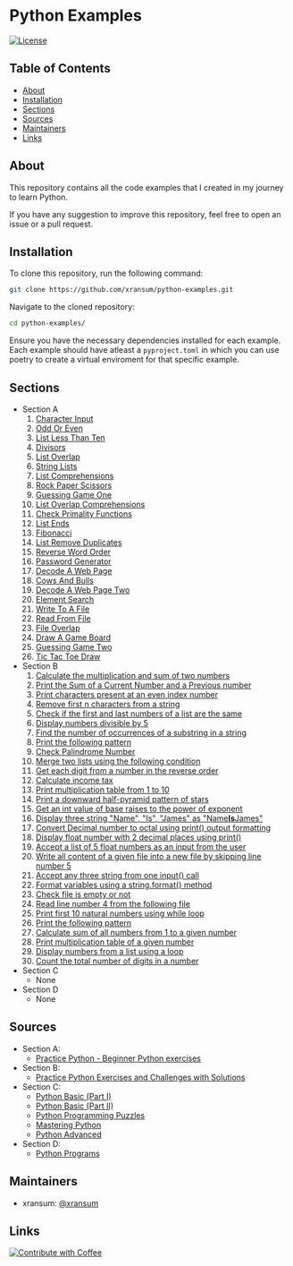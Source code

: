 # Python Examples

[![License](https://img.shields.io/badge/License-MIT-blue.svg)](LICENSE)

<!-- omit in toc -->
## Table of Contents
- [About](#about)
- [Installation](#installation)
- [Sections](#sections)
- [Sources](#sources)
- [Maintainers](#maintainers)
- [Links](#links)

## About

This repository contains all the code examples that I created in my journey to learn Python.

If you have any suggestion to improve this repository, feel free to open an issue or a pull request.

## Installation

To clone this repository, run the following command:

```bash
git clone https://github.com/xransum/python-examples.git
```

Navigate to the cloned repository:

```bash
cd python-examples/
```

Ensure you have the necessary dependencies installed for each example. Each example should have atleast a `pyproject.toml` in which you can use poetry to create a virtual enviroment for that specific example.

## Sections

- Section A
   1. [Character Input](/section_a/01_char_input/main.py)
   2. [Odd Or Even](/section_a/02_odd_even/main.py)
   3. [List Less Than Ten](/section_a/03_list_less_than_10/main.py)
   4. [Divisors](/section_a/04_divisors/main.py)
   5. [List Overlap](/section_a/05_list_overlap/main.py)
   6. [String Lists](/section_a/06_string_lists/main.py)
   7. [List Comprehensions](/section_a/07_list_comprehensions/main.py)
   8. [Rock Paper Scissors](/section_a/08_rock_paper_scissors/main.py)
   9. [Guessing Game One](/section_a/09_guessing_game_one/main.py)
   10. [List Overlap Comprehensions](/section_a/10_list_overlap_comprehensions/main.py)
   11. [Check Primality Functions](/section_a/11_check_primality_functions/main.py)
   12. [List Ends](/section_a/12_list_ends/main.py)
   13. [Fibonacci](/section_a/13_fibonacci/main.py)
   14. [List Remove Duplicates](/section_a/14_list_remove_duplicates/main.py)
   15. [Reverse Word Order](/section_a/15_reverse_word_order/main.py)
   16. [Password Generator](/section_a/16_password_generator/main.py)
   17. [Decode A Web Page](/section_a/17_decode_a_web_page/main.py)
   18. [Cows And Bulls](/section_a/18_cows_and_bulls/main.py)
   19. [Decode A Web Page Two](/section_a/19_decode_a_web_page_two/main.py)
   20. [Element Search](/section_a/20_element_search/main.py)
   21. [Write To A File](/section_a/21_write_to_a_file/main.py)
   22. [Read From File](/section_a/22_read_from_file/main.py)
   23. [File Overlap](/section_a/23_file_overlap/main.py)
   24. [Draw A Game Board](/section_a/24_draw_a_game_board/main.py)
   25. [Guessing Game Two](/section_a/25_guessing_game_two/main.py)
   26. [Tic Tac Toe Draw](/section_a/26_tic_tac_toe_draw/main.py)
- Section B
   1. [Calculate the multiplication and sum of two numbers](/section_b/01_calculate_the_multiplication_and_sum_of_two_numbers/main.py)
   2. [Print the Sum of a Current Number and a Previous number](/section_b/02_print_the_sum_of_a_current_number_and_a_previous_number/main.py)
   3. [Print characters present at an even index number](/section_b/03_print_characters_present_at_an_even_index_number/main.py)
   4. [Remove first n characters from a string](/section_b/04_remove_first_n_characters_from_a_string/main.py)
   5. [Check if the first and last numbers of a list are the same](/section_b/05_check_if_the_first_and_last_numbers_of_a_list_are_the_same/main.py)
   6. [Display numbers divisible by 5](/section_b/06_display_numbers_divisible_by_5/main.py)
   7. [Find the number of occurrences of a substring in a string](/section_b/07_find_the_number_of_occurrences_of_a_substring_in_a_string/main.py)
   8. [Print the following pattern](/section_b/08_print_the_following_pattern/main.py)
   9. [Check Palindrome Number](/section_b/09_check_palindrome_number/main.py)
   10. [Merge two lists using the following condition](/section_b/10_merge_two_lists_using_the_following_condition/main.py)
   11. [Get each digit from a number in the reverse order](/section_b/11_get_each_digit_from_a_number_in_the_reverse_order/main.py)
   12. [Calculate income tax](/section_b/12_calculate_income_tax/main.py)
   13. [Print multiplication table from 1 to 10](/section_b/13_print_multiplication_table_from_1_to_10/main.py)
   14. [Print a downward half-pyramid pattern of stars](/section_b/14_print_a_downward_half_pyramid_pattern_of_stars/main.py)
   15. [Get an int value of base raises to the power of exponent](/section_b/15_get_an_int_value_of_base_raises_to_the_power_of_exponent/main.py)
   16. [Display three string "Name", "Is", "James" as "Name**Is**James"](/section_b/16_display_three_string_name_is_james_as_name_is_james/main.py)
   17. [Convert Decimal number to octal using print() output formatting](/section_b/17_convert_decimal_number_to_octal_using_print_output_formatting/main.py)
   18. [Display float number with 2 decimal places using print()](/section_b/18_display_float_number_with_2_decimal_places_using_print/main.py)
   19. [Accept a list of 5 float numbers as an input from the user](/section_b/19_accept_a_list_of_5_float_numbers_as_an_input_from_the_user/main.py)
   20. [Write all content of a given file into a new file by skipping line number 5](/section_b/20_write_all_content_of_a_given_file_into_a_new_file_by_skipping_line_number_5/main.py)
   21. [Accept any three string from one input() call](/section_b/21_accept_any_three_string_from_one_input_call/main.py)
   22. [Format variables using a string.format() method](/section_b/22_format_variables_using_a_string_format_method/main.py)
   23. [Check file is empty or not](/section_b/23_check_file_is_empty_or_not/main.py)
   24. [Read line number 4 from the following file](/section_b/24_read_line_number_4_from_the_following_file/main.py)
   25. [Print first 10 natural numbers using while loop](/section_b/25_print_first_10_natural_numbers_using_while_loop/main.py)
   26. [Print the following pattern](/section_b/26_print_the_following_pattern/main.py)
   27. [Calculate sum of all numbers from 1 to a given number](/section_b/27_calculate_sum_of_all_numbers_from_1_to_a_given_number/main.py)
   28. [Print multiplication table of a given number](/section_b/28_print_multiplication_table_of_a_given_number/main.py)
   29. [Display numbers from a list using a loop](/section_b/29_display_numbers_from_a_list_using_a_loop/main.py)
   30. [Count the total number of digits in a number](/section_b/30_count_the_total_number_of_digits_in_a_number/main.py)
- Section C
   - None
- Section D
   - None

## Sources

- Section A:
  - [Practice Python - Beginner Python exercises](https://www.practicepython.org/)
- Section B:
  - [Practice Python Exercises and Challenges with Solutions](https://pynative.com/python-exercises-with-solutions/)
- Section C:
  - [Python Basic (Part I)](https://www.w3resource.com/python-exercises/python-basic-exercises.php)
  - [Python Basic (Part II)](https://www.w3resource.com/python-exercises/basic/)
  - [Python Programming Puzzles](https://www.w3resource.com/python-exercises/puzzles/index.php)
  - [Mastering Python](https://www.w3resource.com/python-exercises/python_100_exercises_with_solutions.php)
  - [Python Advanced](https://www.w3resource.com/python-exercises/advanced/index.php)
- Section D:
  - [Python Programs](https://www.geeksforgeeks.org/python-programming-examples/)

## Maintainers

* xransum: [@xransum](https://github.com/xransum)

## Links

[![Contribute with Coffee](https://cdn.buymeacoffee.com/buttons/default-yellow.png)](https://www.buymeacoffee.com/kevinhaas)
